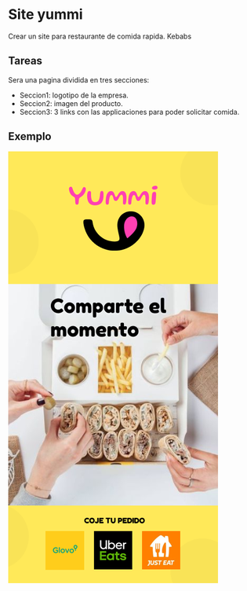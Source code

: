 # Site yummi

Crear un site para restaurante de comida rapida. Kebabs

## Tareas

Sera una pagina dividida en tres secciones:

- Seccion1: logotipo de la empresa.
- Seccion2: imagen del producto.
- Seccion3: 3 links con las applicaciones para poder solicitar comida.

## Exemplo

![Site example](docs/exampleSite.png)
